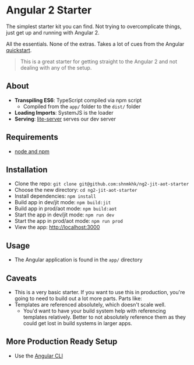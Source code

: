 # Angular 2 Starter

The simplest starter kit you can find. Not trying to overcomplicate things, just get up and running with Angular 2. 

All the essentials. None of the extras. Takes a lot of cues from the Angular [quickstart](https://angular.io/docs/ts/latest/quickstart.html).

> This is a great starter for getting straight to the Angular 2 and not dealing with any of the setup.

## About

- **Transpiling ES6**: TypeScript compiled via npm script
    + Compiled from the `app/` folder to the `dist/` folder
- **Loading Imports**: SystemJS is the loader 
- **Serving**: [lite-server](https://github.com/johnpapa/lite-server) serves our dev server

## Requirements

- [node and npm](https://nodejs.org)

## Installation

- Clone the repo: `git clone git@github.com:shnmkhk/ng2-jit-aot-starter`
- Choose the new directory: `cd ng2-jit-aot-starter`
- Install dependencies: `npm install`
- Build app in dev/jit mode: `npm build:jit`
- Build app in prod/aot mode: `npm build:aot`
- Start the app in dev/jit mode: `npm run dev`
- Start the app in prod/aot mode: `npm run prod`
- View the app: <http://localhost:3000>

## Usage

- The Angular application is found in the `app/` directory

## Caveats

- This is a very basic starter. If you want to use this in production, you're going to need to build out a lot more parts. Parts like:
- Templates are referenced absolutely, which doesn't scale well.
    + You'd want to have your build system help with referencing templates relatively. Better to not absolutely reference them as they could get lost in build systems in larger apps.

## More Production Ready Setup

- Use the [Angular CLI](https://cli.angular.io/)
